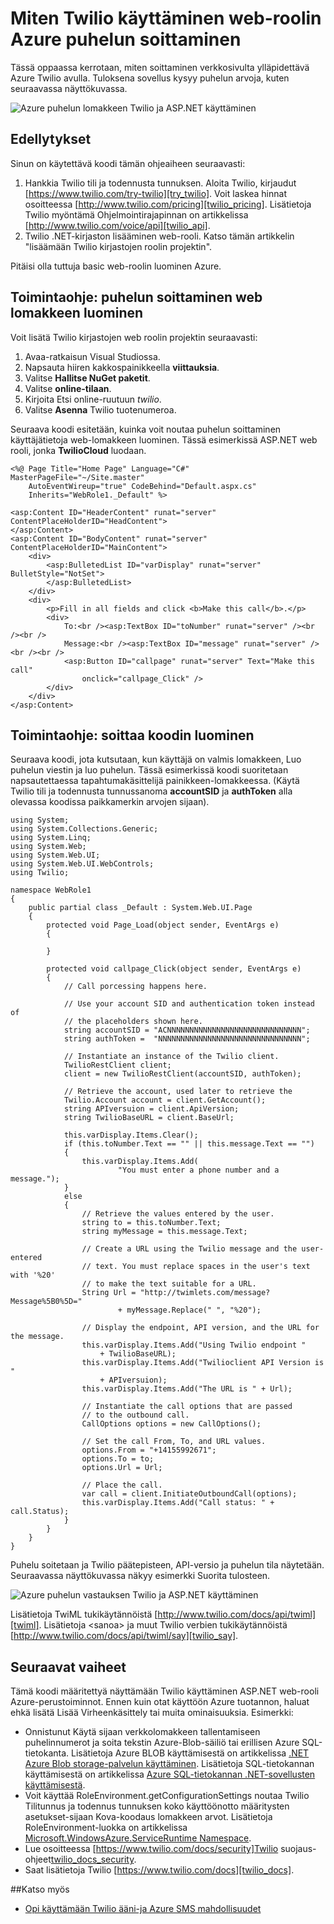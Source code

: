 <properties 
    pageTitle="Voit soittaa puhelun-Twilio (.NET) | Microsoft Azure" 
    description="Opettele puhelun soittaminen ja lähettää Azure tekstiviesti Twilio API-palvelussa. Kirjoitettu .NET MALLIKOODEJA." 
    services="" 
    documentationCenter=".net" 
    authors="devinrader" 
    manager="timlt" 
    editor=""/>

<tags 
    ms.service="cloud-services" 
    ms.workload="tbd" 
    ms.tgt_pltfrm="na" 
    ms.devlang="dotnet" 
    ms.topic="article" 
    ms.date="05/04/2016" 
    ms.author="microsofthelp@twilio.com"/>




# <a name="how-to-make-a-phone-call-using-twilio-in-a-web-role-on-azure"></a>Miten Twilio käyttäminen web-roolin Azure puhelun soittaminen

Tässä oppaassa kerrotaan, miten soittaminen verkkosivulta ylläpidettävä Azure Twilio avulla. Tuloksena sovellus kysyy puhelun arvoja, kuten seuraavassa näyttökuvassa.

![Azure puhelun lomakkeen Twilio ja ASP.NET käyttäminen][twilio_dotnet_basic_form]

## <a name="twilio-prereqs"></a>Edellytykset

Sinun on käytettävä koodi tämän ohjeaiheen seuraavasti:

1. Hankkia Twilio tili ja todennusta tunnuksen. Aloita Twilio, kirjaudut [https://www.twilio.com/try-twilio][try_twilio]. Voit laskea hinnat osoitteessa [http://www.twilio.com/pricing][twilio_pricing]. Lisätietoja Twilio myöntämä Ohjelmointirajapinnan on artikkelissa [http://www.twilio.com/voice/api][twilio_api].
2. Twilio .NET-kirjaston lisääminen web-rooli. Katso tämän artikkelin "lisäämään Twilio kirjastojen roolin projektin".

Pitäisi olla tuttuja basic web-roolin luominen Azure.

## <a name="howtocreateform"></a>Toimintaohje: puhelun soittaminen web lomakkeen luominen

<a id="use_nuget"></a>Voit lisätä Twilio kirjastojen web roolin projektin seuraavasti:

1.  Avaa-ratkaisun Visual Studiossa.
2.  Napsauta hiiren kakkospainikkeella **viittauksia**.
3.  Valitse **Hallitse NuGet paketit**.
4.  Valitse **online-tilaan**.
5.  Kirjoita Etsi online-ruutuun *twilio*.
6.  Valitse **Asenna** Twilio tuotenumeroa.

Seuraava koodi esitetään, kuinka voit noutaa puhelun soittaminen käyttäjätietoja web-lomakkeen luominen. Tässä esimerkissä ASP.NET web rooli, jonka **TwilioCloud** luodaan.

    <%@ Page Title="Home Page" Language="C#" MasterPageFile="~/Site.master"
        AutoEventWireup="true" CodeBehind="Default.aspx.cs"
        Inherits="WebRole1._Default" %>

    <asp:Content ID="HeaderContent" runat="server" ContentPlaceHolderID="HeadContent">
    </asp:Content>
    <asp:Content ID="BodyContent" runat="server" ContentPlaceHolderID="MainContent">
        <div>
            <asp:BulletedList ID="varDisplay" runat="server" BulletStyle="NotSet">
            </asp:BulletedList>
        </div>
        <div>
            <p>Fill in all fields and click <b>Make this call</b>.</p>
            <div>
                To:<br /><asp:TextBox ID="toNumber" runat="server" /><br /><br />
                Message:<br /><asp:TextBox ID="message" runat="server" /><br /><br />
                <asp:Button ID="callpage" runat="server" Text="Make this call"
                    onclick="callpage_Click" />
            </div>
        </div>
    </asp:Content>

## <a id="howtocreatecode"></a>Toimintaohje: soittaa koodin luominen
Seuraava koodi, jota kutsutaan, kun käyttäjä on valmis lomakkeen, Luo puhelun viestin ja luo puhelun. Tässä esimerkissä koodi suoritetaan napsautettaessa tapahtumakäsittelijä painikkeen-lomakkeessa. (Käytä Twilio tili ja todennusta tunnussanoma **accountSID** ja **authToken** alla olevassa koodissa paikkamerkin arvojen sijaan).

    using System;
    using System.Collections.Generic;
    using System.Linq;
    using System.Web;
    using System.Web.UI;
    using System.Web.UI.WebControls;
    using Twilio;

    namespace WebRole1
    {
        public partial class _Default : System.Web.UI.Page
        {
            protected void Page_Load(object sender, EventArgs e)
            {

            }

            protected void callpage_Click(object sender, EventArgs e)
            {
                // Call porcessing happens here.

                // Use your account SID and authentication token instead of
                // the placeholders shown here.
                string accountSID = "ACNNNNNNNNNNNNNNNNNNNNNNNNNNNNNN";
                string authToken =  "NNNNNNNNNNNNNNNNNNNNNNNNNNNNNNNN";

                // Instantiate an instance of the Twilio client.
                TwilioRestClient client;
                client = new TwilioRestClient(accountSID, authToken);

                // Retrieve the account, used later to retrieve the
                Twilio.Account account = client.GetAccount();
                string APIversuion = client.ApiVersion;
                string TwilioBaseURL = client.BaseUrl;

                this.varDisplay.Items.Clear();
                if (this.toNumber.Text == "" || this.message.Text == "")
                {
                    this.varDisplay.Items.Add(
                            "You must enter a phone number and a message.");
                }
                else
                {
                    // Retrieve the values entered by the user.
                    string to = this.toNumber.Text;
                    string myMessage = this.message.Text;

                    // Create a URL using the Twilio message and the user-entered
                    // text. You must replace spaces in the user's text with '%20'
                    // to make the text suitable for a URL.
                    String Url = "http://twimlets.com/message?Message%5B0%5D="
                            + myMessage.Replace(" ", "%20");

                    // Display the endpoint, API version, and the URL for the message.
                    this.varDisplay.Items.Add("Using Twilio endpoint "
                        + TwilioBaseURL);
                    this.varDisplay.Items.Add("Twilioclient API Version is "
                        + APIversuion);
                    this.varDisplay.Items.Add("The URL is " + Url);

                    // Instantiate the call options that are passed
                    // to the outbound call.
                    CallOptions options = new CallOptions();

                    // Set the call From, To, and URL values.                    
                    options.From = "+14155992671";
                    options.To = to;
                    options.Url = Url;

                    // Place the call.
                    var call = client.InitiateOutboundCall(options);
                    this.varDisplay.Items.Add("Call status: " + call.Status);
                }
            }
        }
    }

Puhelu soitetaan ja Twilio päätepisteen, API-versio ja puhelun tila näytetään. Seuraavassa näyttökuvassa näkyy esimerkki Suorita tulosteen.

![Azure puhelun vastauksen Twilio ja ASP.NET käyttäminen][twilio_dotnet_basic_form_output]

Lisätietoja TwiML tukikäytännöistä [http://www.twilio.com/docs/api/twiml][twiml]. Lisätietoja &lt;sanoa&gt; ja muut Twilio verbien tukikäytännöistä [http://www.twilio.com/docs/api/twiml/say][twilio_say].

## <a id="nextsteps"></a>Seuraavat vaiheet
Tämä koodi määritettyä näyttämään Twilio käyttäminen ASP.NET web-rooli Azure-perustoiminnot. Ennen kuin otat käyttöön Azure tuotannon, haluat ehkä lisätä Lisää Virheenkäsittely tai muita ominaisuuksia. Esimerkki:

* Onnistunut Käytä sijaan verkkolomakkeen tallentamiseen puhelinnumerot ja soita tekstin Azure-Blob-säiliö tai erillisen Azure SQL-tietokanta. Lisätietoja Azure BLOB käyttämisestä on artikkelissa [.NET Azure Blob storage-palvelun käyttäminen][howto_blob_storage_dotnet]. Lisätietoja SQL-tietokannan käyttämisestä on artikkelissa [Azure SQL-tietokannan .NET-sovellusten käyttämisestä][howto_sql_azure_dotnet].
* Voit käyttää RoleEnvironment.getConfigurationSettings noutaa Twilio Tilitunnus ja todennus tunnuksen koko käyttöönotto määritysten asetukset-sijaan Kova-koodaus lomakkeen arvot. Lisätietoja RoleEnvironment-luokka on artikkelissa [Microsoft.WindowsAzure.ServiceRuntime Namespace][azure_runtime_ref_dotnet].
* Lue osoitteessa [https://www.twilio.com/docs/security]Twilio suojaus-ohjeet[twilio_docs_security].
* Saat lisätietoja Twilio [https://www.twilio.com/docs][twilio_docs].

##<a name="seealso"></a>Katso myös
* [Opi käyttämään Twilio ääni-ja Azure SMS mahdollisuudet](twilio-dotnet-how-to-use-for-voice-sms.md)

[twilio_pricing]: http://www.twilio.com/pricing
[try_twilio]: http://www.twilio.com/try-twilio
[twilio_api]: http://www.twilio.com/voice/api
[verify_phone]: https://www.twilio.com/user/account/phone-numbers/verified#

[twilio_dotnet_basic_form]: ./media/partner-twilio-cloud-services-dotnet-phone-call-web-role/WA_twilio_dotnet_basic_form.png
[twilio_dotnet_basic_form_output]: ./media/partner-twilio-cloud-services-dotnet-phone-call-web-role/WA_twilio_dotnet_basic_form_output.png

[twiml]: http://www.twilio.com/docs/api/twiml



[howto_twilio_voice_sms_dotnet]: /develop/net/how-to-guides/twilio/

[howto_blob_storage_dotnet]: https://www.windowsazure.com/develop/net/how-to-guides/blob-storage/

[howto_sql_azure_dotnet]: https://www.windowsazure.com/develop/net/how-to-guides/sql-database/


[twilio_docs_security]: http://www.twilio.com/docs/security
[twilio_docs]: http://www.twilio.com/docs
[twilio_say]: http://www.twilio.com/docs/api/twiml/say


[azure_runtime_ref_dotnet]: http://msdn.microsoft.com/library/windowsazure/microsoft.windowsazure.serviceruntime.aspx
